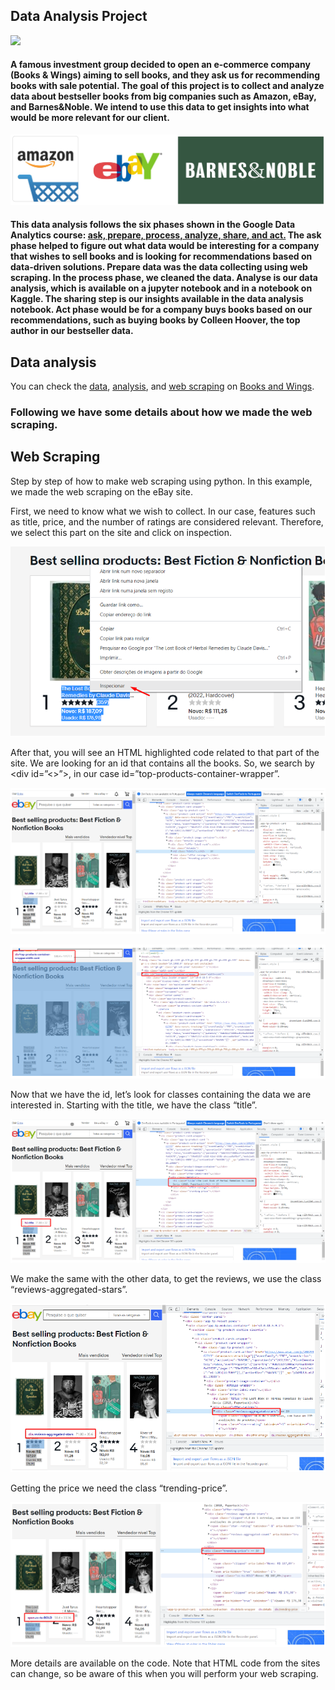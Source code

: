 ## Data Analysis Project

<img src="https://github.com/Wallis16/Data-Science-Portfolio/blob/main/Books%20%26%20Wings/Figures/books.jpg" width="400">

#### A famous investment group decided to open an e-commerce company (**Books & Wings**) aiming to sell books, and they ask us for recommending books with sale potential. The goal of this project is to collect and analyze data about bestseller books from big companies such as Amazon, eBay, and Barnes&Noble. We intend to use this data to get insights into what would be more relevant for our client.

![alt text](https://github.com/Wallis16/Data-Science-Portfolio/blob/main/Books%20%26%20Wings/Figures/presentation_image.jpg)

#### This data analysis follows the six phases shown in the Google Data Analytics course: [ask, prepare, process, analyze, share, and act.](https://medium.com/codex/6-phases-of-data-analysis-according-to-google-9e084b89f848) The ask phase helped to figure out what data would be interesting for a company that wishes to sell books and is looking for recommendations based on data-driven solutions. Prepare data was the data collecting using web scraping. In the process phase, we cleaned the data. Analyse is our data analysis, which is available on a jupyter notebook and in a notebook on Kaggle. The sharing step is our insights available in the data analysis notebook. Act phase would be for a company buys books based on our recommendations, such as buying books by Colleen Hoover, the top author in our bestseller data.

## Data analysis
You can check the [data](https://github.com/Wallis16/Web-Scraping-and-EDA-Bookstore/tree/main/Books%20%26%20Wings/Data), [analysis](https://github.com/Wallis16/Web-Scraping-and-EDA-Bookstore/tree/main/Books%20%26%20Wings/Data%20Analysis), and [web scraping](https://github.com/Wallis16/Web-Scraping-and-EDA-Bookstore/tree/main/Books%20%26%20Wings/Web%20Scraping) on [Books and Wings](https://github.com/Wallis16/Web-Scraping-and-EDA-Bookstore/tree/main/Books%20%26%20Wings).

### Following we have some details about how we made the web scraping. 

## Web Scraping
Step by step of how to make web scraping using python. In this example, we made the web scraping on the eBay site.

First, we need to know what we wish to collect. In our case, features such as title, price, and the number of ratings are considered relevant. Therefore, we select this part on the site and click on inspection.

![alt text](https://github.com/Wallis16/Data-Science-Portfolio/blob/main/Books%20%26%20Wings/Figures/web_scraping_step_by_step_1.png)

After that, you will see an HTML highlighted code related to that part of the site. We are looking for an id that contains all the books. So, we search by <div id=”<>”>, in our case id=”top-products-container-wrapper”.

![alt text](https://github.com/Wallis16/Data-Science-Portfolio/blob/main/Books%20%26%20Wings/Figures/web_scraping_step_by_step_2.png)

![alt text](https://github.com/Wallis16/Data-Science-Portfolio/blob/main/Books%20%26%20Wings/Figures/web_scraping_step_by_step_3.png)

Now that we have the id, let’s look for classes containing the data we are interested in. Starting with the title, we have the class “title”.

![alt text](https://github.com/Wallis16/Data-Science-Portfolio/blob/main/Books%20%26%20Wings/Figures/web_scraping_step_by_step_4.png)

We make the same with the other data, to get the reviews, we use the class “reviews-aggregated-stars”.

![alt text](https://github.com/Wallis16/Data-Science-Portfolio/blob/main/Books%20%26%20Wings/Figures/web_scraping_step_by_step_5.png)

Getting the price we need the class “trending-price”.

![alt text](https://github.com/Wallis16/Data-Science-Portfolio/blob/main/Books%20%26%20Wings/Figures/web_scraping_step_by_step_6.png)

More details are available on the code. Note that HTML code from the sites can change, so be aware of this when you will perform your web scraping.
